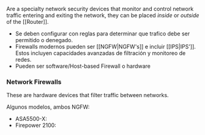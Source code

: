 Are a specialty network security devices that monitor and control network traffic entering and exiting the network, they can be placed *inside* or *outside* of the [[Router]].

- Se deben configurar con reglas para determinar que trafico debe ser permitido o denegado.
- Firewalls modernos pueden ser [[NGFW|NGFW's]] e incluir [[IPS|IPS']]. Estos incluyen capacidades avanzadas de filtración y monitoreo de redes.
- Pueden ser software/Host-based Firewall o hardware

### Network Firewalls
These are hardware devices that filter traffic between networks.

Algunos modelos, ambos NGFW:
- ASA5500-X:
- Firepower 2100:
